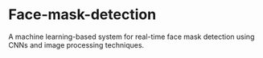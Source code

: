 # Face-mask-detection
A machine learning-based system for real-time face mask detection using CNNs and image processing techniques.
